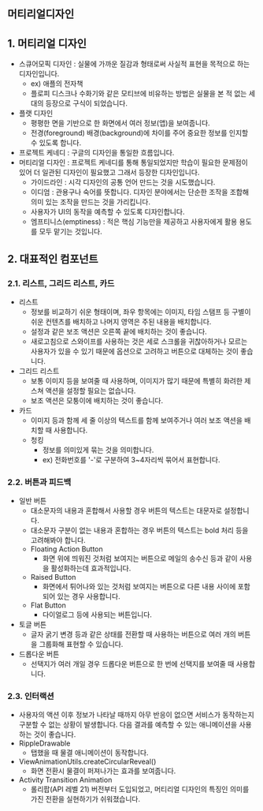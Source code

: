 ## 머티리얼디자인
## 1. 머티리얼 디자인
* 스큐어모픽 디자인 : 실물에 가까운 질감과 형태로써 사실적 표현을 목적으로 하는 디자인입니다.
  * ex) 애플의 전자책
  * 플로피 디스크나 수화기와 같은 모티브에 비유하는 방법은 실물을 본 적 없는 세대의 등장으로 구식이 되었습니다.
* 플랫 디자인
  * 평평한 면을 기반으로 한 화면에서 여러 정보(앱)을 보여줍니다.
  * 전경(foreground) 배경(background)에 차이를 주어 중요한 정보를 인지할 수 있도록 합니다.
* 프로젝트 케네디 : 구글의 디자인을 통일한 흐름입니다.
* 머티리얼 디자인 : 프로젝트 케네디를 통해 통일되었지만 학습이 필요한 문제점이 있어 더 일관된 디자인이 필요했고 그래서 등장한 디자인입니다.
  * 가이드라인 : 시각 디자인의 공통 언어 만드는 것을 시도했습니다.
  * 이디엄 : 관용구나 숙어를 뜻합니다. 디자인 분야에서는 단순한 조작을 조합해 의미 있는 조작을 만드는 것을 가리킵니다.
  * 사용자가 UI의 동작을 예측할 수 있도록 디자인합니다.
  * 엠프티니스(emptiness) : 적은 핵심 기능만을 제공하고 사용자에게 활용 용도를 모두 맡기는 것입니다.
## 2. 대표적인 컴포넌트
### 2.1. 리스트, 그리드 리스트, 카드
* 리스트
  * 정보를 비교하기 쉬운 형태이며, 좌우 항목에는 이미지, 타임 스탬프 등 구별이 쉬운 컨텐츠를 배치하고 나머지 영역은 주된 내용을 배치합니다.
  * 설정과 같은 보조 액션은 오른쪽 끝에 배치하는 것이 좋습니다.
  * 새로고침으로 스와이프를 사용하는 것은 세로 스크롤을 귀찮아하거나 모르는 사용자가 있을 수 있기 때문에 옵션으로 고려하고 버튼으로 대체하는 것이 좋습니다.
* 그리드 리스트
  * 보통 이미지 등을 보여줄 때 사용하며, 이미지가 많기 때문에 특별히 화려한 제스쳐 액션을 설정할 필요는 없습니다.
  * 보조 액션은 모퉁이에 배치하는 것이 좋습니다.
* 카드
  * 이미지 등과 함께 세 줄 이상의 텍스트를 함께 보여주거나 여러 보조 액션을 배치할 때 사용합니다.
  * 청킹
    * 정보를 의미있게 묶는 것을 의미합니다.
    * ex) 전화번호를 '-'로 구분하여 3~4자리씩 묶어서 표현합니다.
### 2.2. 버튼과 피드백
* 일반 버튼
  * 대소문자의 내용과 혼합해서 사용할 경우 버튼의 텍스트는 대문자로 설정합니다.
  * 대소문자 구분이 없는 내용과 혼합하는 경우 버튼의 텍스트는 bold 처리 등을 고려해봐야 합니다.
  * Floating Action Button
    * 화면 위에 띄워진 것처럼 보여지는 버튼으로 메일의 송수신 등과 같이 사용을 활성화하는데 효과적입니다.
  * Raised Button
    * 화면에서 튀어나와 있는 것처럼 보여지는 버튼으로 다른 내용 사이에 포함되어 있는 경우 사용합니다.
  * Flat Button
    * 다이얼로그 등에 사용되는 버튼입니다.
* 토글 버튼
  * 글자 굵기 변경 등과 같은 상태를 전환할 때 사용하는 버튼으로 여러 개의 버튼을 그룹화해 표현할 수 있습니다.
* 드롭다운 버튼
  * 선택지가 여러 개일 경우 드롭다운 버튼으로 한 번에 선택지를 보여줄 때 사용합니다.
### 2.3. 인터랙션
* 사용자의 액션 이후 정보가 나타날 때까지 아무 반응이 없으면 서비스가 동작하는지 구분할 수 없는 상황이 발생합니다. 다음 결과를 예측할 수 있는 애니메이션을 사용하는 것이 좋습니다.
* RippleDrawable
  * 탭했을 때 물결 애니메이션이 동작합니다.
* ViewAnimationUtils.createCircularReveal()
  * 화면 전환시 물결이 퍼져나가는 효과를 보여줍니다.
* Activity Transition Animation
  * 롤리팝(API 레벨 21) 버전부터 도입되었고, 머티리얼 디자인의 특징인 의미를 가진 전환을 실현하기가 쉬워졌습니다.